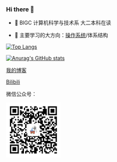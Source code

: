 ### Hi there 👋

- 🌱 BIGC 计算机科学与技术系 大二本科在读

- 🔭 主要学习的大方向：[操作系统](https://os.haohaha.cn)/体系结构

[<img src="https://github-readme-stats.vercel.app/api/top-langs/?username=Haohahahaha&layout=compact&hide=javascript,jupyter%20notebook&theme=github_dark" alt="Top Langs" style="width: 400px;" />](https://github.com/anuraghazra/github-readme-stats)

[<img src="https://github-readme-stats.vercel.app/api?username=Haohahahaha&count_private=true&show_icons=true&theme=github_dark" alt="Anurag's GitHub stats" style="width: 400px" />](https://github.com/anuraghazra/github-readme-stats)

[我的博客](http://haohaha.cn)

[Bilibili](https://space.bilibili.com/1436476753)

微信公众号：

<img src="./pic/QRCode.jpg" width="150px">

